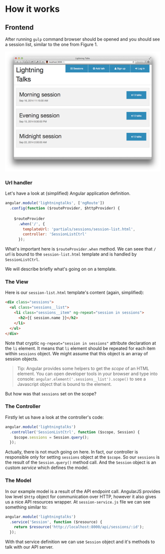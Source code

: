 # How it works

## Frontend

After running `gulp` command browser should be opened and you should see a session
list, similar to the one from Figure 1.

![Figure 1](../images/session-list.png)

### Url handler

Let's have a look at (simplified) Angular application definition.

```javascript
angular.module('lightningtalks', ['ngRoute'])
  .config(function ($routeProvider, $httpProvider) {

    $routeProvider
      .when('/', {
        templateUrl: 'partials/sessions/session-list.html',
        controller: 'SessionListCtrl'
      });
```

What's important here is `$routeProvider.when` method. We can seee that `/` url
is bound to the `session-list.html` template and is handled by `SessionListCtrl`.

We will describe briefly what's going on on a template.

### The View

Here is our `session-list.html` template's content (again, simplified):

```html
<div class="sessions">
  <ul class="sessions__list">
    <li class="sessions__item" ng-repeat="session in sessions">
      <h2>{{ session.name }}</h2>
    </li>
  </ul>
</div>
```

Note that cryptic `ng-repeat="session in sessions"` attribute declaration at the `li` element.
It means that `li` element should be repeated for each item within `sessions` object. We might
assume that this object is an array of session objects.

> Tip: Angular provides some helpers to get the *scope* of an HTML element. You can open
> developer tools in your browser and type into console:
> `angular.element('.sessions__list').scope()` to see a Javascript object that is bound
> to the element.

But how was that `sessions` set on the scope?

### The Controller

Firstly let us have a look at the controller's code:

```js
angular.module('lightningtalks')
  .controller('SessionListCtrl', function ($scope, Session) {
    $scope.sessions = Session.query();
  });
```

Actually, there is not much going on here. In fact, our controller is responsible only
for setting `sessions` object at the `$scope`. So our `sessions` is the result of the `Session.query()` method call. And the `Session` object is an custom *service* which defines the model.

### The Model

In our example model is a result of the API endpoint call. AngularJS provides low level `$http` object for communication over HTTP, however it also gives us a nice API resources wrapper. At `session-service.js` file we can see something similar to:

```js
angular.module('lightningtalks')
  .service('Session', function ($resource) {
    return $resource('http://localhost:8000/api/sessions/:id');
  });

```

With that service definition we can use `Session` object and it's methods to talk with our API server.
